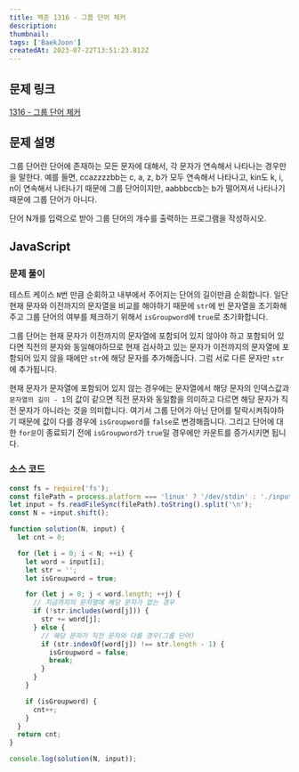```yaml
---
title: 백준 1316 - 그룹 단어 체커
description:
thumbnail:
tags: ['BaekJoon']
createdAt: 2023-07-22T13:51:23.812Z
---
```


## 문제 링크

[1316 - 그룹 단어 체커](https://www.acmicpc.net/problem/1316)

## 문제 설명

그룹 단어란 단어에 존재하는 모든 문자에 대해서, 각 문자가 연속해서 나타나는 경우만을 말한다. 예를 들면, ccazzzzbb는 c, a, z, b가 모두 연속해서 나타나고, kin도 k, i, n이 연속해서 나타나기 때문에 그룹 단어이지만, aabbbccb는 b가 떨어져서 나타나기 때문에 그룹 단어가 아니다.

단어 N개를 입력으로 받아 그룹 단어의 개수를 출력하는 프로그램을 작성하시오.

## JavaScript

### 문제 풀이

테스트 케이스 `N`번 만큼 순회하고 내부에서 주어지는 단어의 길이만큼 순회합니다. 일단 현재 문자와 이전까지의 문자열을 비교를 해야하기 때문에 `str`에 빈 문자열을 초기화해주고 그룹 단어의 여부를 체크하기 위해서 `isGroupword`에 `true`로 초기화합니다.

그룹 단어는 현재 문자가 이전까지의 문자열에 포함되어 있지 않아야 하고 포함되어 있다면 직전의 문자와 동일해야하므로 현재 검사하고 있는 문자가 이전까지의 문자열에 포함되어 있지 않을 때에만 `str`에 해당 문자를 추가해줍니다. 그럼 서로 다른 문자만 `str`에 추가됩니다.

현재 문자가 문자열에 포함되어 있지 않는 경우에는 문자열에서 해당 문자의 인덱스값과 `문자열의 길이 - 1`의 값이 같으면 직전 문자와 동일함을 의미하고 다르면 해당 문자가 직전 문자가 아니라는 것을 의미합니다. 여기서 그룹 단어가 아닌 단어를 탈락시켜줘야하기 때문에 값이 다를 경우에 `isGroupword`를 `false`로 변경해줍니다. 그리고 단어에 대한 `for문`이 종료되기 전에 `isGroupword`가 `true`일 경우에만 카운트를 증가시키면 됩니다.

### 소스 코드

```js title="JavaScript" hl:{16, 20}
const fs = require('fs');
const filePath = process.platform === 'linux' ? '/dev/stdin' : './input.txt';
let input = fs.readFileSync(filePath).toString().split('\n');
const N = +input.shift();

function solution(N, input) {
  let cnt = 0;

  for (let i = 0; i < N; ++i) {
    let word = input[i];
    let str = '';
    let isGroupword = true;

    for (let j = 0; j < word.length; ++j) {
      // 지금까지의 문자열에 해당 문자가 없는 경우
      if (!str.includes(word[j])) {
        str += word[j];
      } else {
        // 해당 문자가 직전 문자와 다를 경우(그룹 단어)
        if (str.indexOf(word[j]) !== str.length - 1) {
          isGroupword = false;
          break;
        }
      }
    }

    if (isGroupword) {
      cnt++;
    }
  }
  return cnt;
}

console.log(solution(N, input));
```
